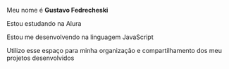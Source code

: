 
Meu nome é **Gustavo Fedrecheski**


Estou estudando na Alura

Estou me desenvolvendo na linguagem JavaScript

Utilizo esse espaço para minha organização e compartilhamento dos meu projetos desenvolvidos
